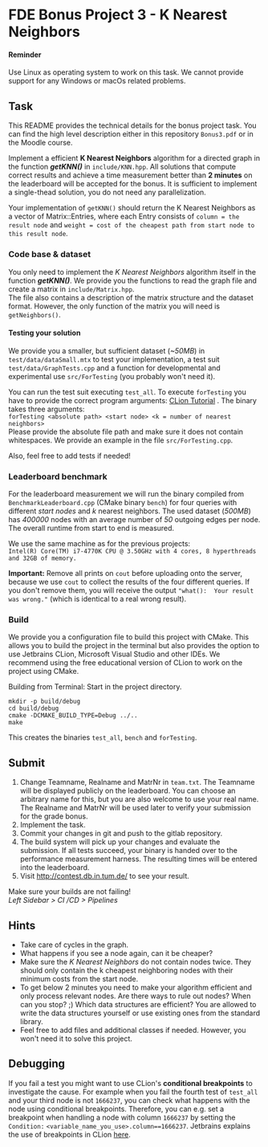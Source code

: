# FDE Bonus Project 3 - K Nearest Neighbors

#### Reminder

Use Linux as operating system to work on this task. We cannot provide support for any Windows or macOs related problems.

## Task

This README provides the technical details for the bonus project task. You can find the high level description either in
this repository `Bonus3.pdf` or in the Moodle course.

Implement a efficient **K Nearest Neighbors** algorithm for a directed graph in the function **_getKNN()_**
in `include/KNN.hpp`. All solutions that compute correct results and achieve a time measurement better than **2
minutes** on the leaderboard will be accepted for the bonus. It is sufficient to implement a single-thead solution, you
do not need any parallelization.

Your implementation of `getKNN()` should return the K Nearest Neighbors as a vector of Matrix::Entries, where each Entry
consists of `column = the result node` and `weight = cost of the cheapest path from start node to this result node`.

### Code base & dataset

You only need to implement the *K Nearest Neighbors* algorithm itself in the function **_getKNN()_**. We provide you the
functions to read the graph file and create a matrix in ```include/Matrix.hpp```.  
The file also contains a description of the matrix structure and the dataset format. However, the only function of the
matrix you will need is ```getNeighbors()```.

#### Testing your solution

We provide you a smaller, but sufficient dataset (*~50MB*) in ```test/data/dataSmall.mtx``` to test your implementation,
a test suit ```test/data/GraphTests.cpp``` and a function for developmental and experimental use ```src/ForTesting```
(you probably won't need it).

You can run the test suit executing ```test_all```. To execute ```forTesting``` you have to provide the correct program
arguments: [CLion Tutorial](https://www.jetbrains.com/help/objc/add-environment-variables-and-program-arguments.html#add-program-arguments)
. The binary takes three arguments: <br>
```forTesting <absolute path> <start node> <k = number of nearest neighbors>``` <br>
Please provide the absolute file path and make sure it does not contain whitespaces. We provide an example in the
file ```src/ForTesting.cpp```.

Also, feel free to add tests if needed!

### Leaderboard benchmark

For the leaderboard measurement we will run the binary compiled from `BenchmarkLeaderboard.cpp` (CMake binary `bench`)
for four queries with different *start nodes* and *k* nearest neighbors. The used dataset (*500MB*) has *400000* nodes
with an average number of *50* outgoing edges per node. The overall runtime from start to end is measured.<br>

We use the same machine as for the previous projects: <br>
```Intel(R) Core(TM) i7-4770K CPU @ 3.50GHz with 4 cores, 8 hyperthreads and 32GB of memory.```

**Important:** Remove all prints on `cout` before uploading onto the server, because we use `cout` to collect the
results of the four different queries. If you don't remove them, you will receive the
output `"what():  Your result was wrong."` (which is identical to a real wrong result).

### Build

We provide you a configuration file to build this project with CMake. This allows you to build the project in the
terminal but also provides the option to use Jetbrains CLion, Microsoft Visual Studio and other IDEs. We recommend using
the free educational version of CLion to work on the project using CMake.

Building from Terminal:
Start in the project directory.

```
mkdir -p build/debug
cd build/debug
cmake -DCMAKE_BUILD_TYPE=Debug ../..
make
```

This creates the binaries `test_all`, `bench` and `forTesting`.

## Submit

1. Change Teamname, Realname and MatrNr in `team.txt`. The Teamname will be displayed publicly on the leaderboard. You
   can choose an arbitrary name for this, but you are also welcome to use your real name. The Realname and MatrNr will
   be used later to verify your submission for the grade bonus.
2. Implement the task.
3. Commit your changes in git and push to the gitlab repository.
4. The build system will pick up your changes and evaluate the submission. If all tests succeed, your binary is handed
   over to the performance measurement harness. The resulting times will be entered into the leaderboard.
5. Visit http://contest.db.in.tum.de/ to see your result.

Make sure your builds are not failing! <br/>
*Left Sidebar > CI /CD > Pipelines*

## Hints

- Take care of cycles in the graph.
- What happens if you see a node again, can it be cheaper?
- Make sure the *K Nearest Neighbors* do not contain nodes twice. They should only contain the k cheapest neighboring
  nodes with their minimum costs from the start node.
- To get below 2 minutes you need to make your algorithm efficient and only process relevant nodes. Are there ways to
  rule out nodes? When can you stop? ;) Which data structures are efficient? You are allowed to write the data
  structures yourself or use existing ones from the standard library.
- Feel free to add files and additional classes if needed. However, you won't need it to solve this project.

## Debugging

If you fail a test you might want to use CLion's **conditional breakpoints** to investigate the cause. For example when
you fail the fourth test of `test_all` and your third node is not `1666237`, you can check what happens with the node
using conditional breakpoints. Therefore, you can e.g. set a breakpoint when handling a node with column `1666237` by
setting the `Condition:` `<variable_name_you_use>.column==1666237`. Jetbrains explains the use of breakpoints in
CLion [here](https://www.jetbrains.com/help/clion/using-breakpoints.html#set-breakpoints).

